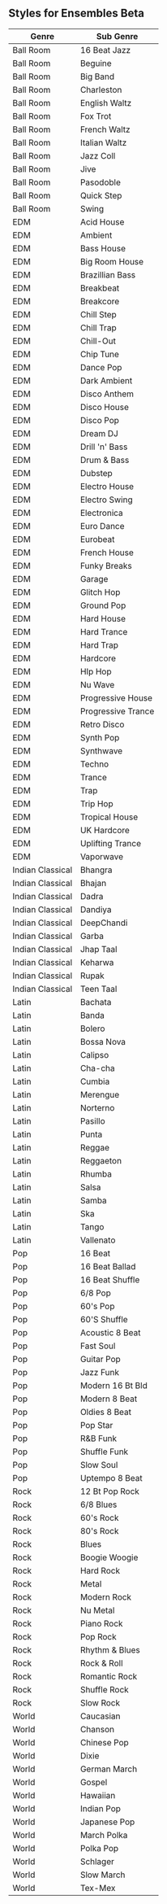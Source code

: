 ## Styles for Ensembles Beta

| Genre            | Sub Genre          |
| ---------------- | ------------------ |
| Ball Room        | 16 Beat Jazz       |
| Ball Room        | Beguine            |
| Ball Room        | Big Band           |
| Ball Room        | Charleston         |
| Ball Room        | English Waltz      |
| Ball Room        | Fox Trot           |
| Ball Room        | French Waltz       |
| Ball Room        | Italian Waltz      |
| Ball Room        | Jazz Coll          |
| Ball Room        | Jive               |
| Ball Room        | Pasodoble          |
| Ball Room        | Quick Step         |
| Ball Room        | Swing              |
| EDM              | Acid House         |
| EDM              | Ambient            |
| EDM              | Bass House         |
| EDM              | Big Room House     |
| EDM              | Brazillian Bass    |
| EDM              | Breakbeat          |
| EDM              | Breakcore          |
| EDM              | Chill Step         |
| EDM              | Chill Trap         |
| EDM              | Chill-Out          |
| EDM              | Chip Tune          |
| EDM              | Dance Pop          |
| EDM              | Dark Ambient       |
| EDM              | Disco Anthem       |
| EDM              | Disco House        |
| EDM              | Disco Pop          |
| EDM              | Dream DJ           |
| EDM              | Drill 'n' Bass     |
| EDM              | Drum & Bass        |
| EDM              | Dubstep            |
| EDM              | Electro House      |
| EDM              | Electro Swing      |
| EDM              | Electronica        |
| EDM              | Euro Dance         |
| EDM              | Eurobeat           |
| EDM              | French House       |
| EDM              | Funky Breaks       |
| EDM              | Garage             |
| EDM              | Glitch Hop         |
| EDM              | Ground Pop         |
| EDM              | Hard House         |
| EDM              | Hard Trance        |
| EDM              | Hard Trap          |
| EDM              | Hardcore           |
| EDM              | HIp Hop            |
| EDM              | Nu Wave            |
| EDM              | Progressive House  |
| EDM              | Progressive Trance |
| EDM              | Retro Disco        |
| EDM              | Synth Pop          |
| EDM              | Synthwave          |
| EDM              | Techno             |
| EDM              | Trance             |
| EDM              | Trap               |
| EDM              | Trip Hop           |
| EDM              | Tropical House     |
| EDM              | UK Hardcore        |
| EDM              | Uplifting Trance   |
| EDM              | Vaporwave          |
| Indian Classical | Bhangra            |
| Indian Classical | Bhajan             |
| Indian Classical | Dadra              |
| Indian Classical | Dandiya            |
| Indian Classical | DeepChandi         |
| Indian Classical | Garba              |
| Indian Classical | Jhap Taal          |
| Indian Classical | Keharwa            |
| Indian Classical | Rupak              |
| Indian Classical | Teen Taal          |
| Latin            | Bachata            |
| Latin            | Banda              |
| Latin            | Bolero             |
| Latin            | Bossa Nova         |
| Latin            | Calipso            |
| Latin            | Cha-cha            |
| Latin            | Cumbia             |
| Latin            | Merengue           |
| Latin            | Norterno           |
| Latin            | Pasillo            |
| Latin            | Punta              |
| Latin            | Reggae             |
| Latin            | Reggaeton          |
| Latin            | Rhumba             |
| Latin            | Salsa              |
| Latin            | Samba              |
| Latin            | Ska                |
| Latin            | Tango              |
| Latin            | Vallenato          |
| Pop              | 16 Beat            |
| Pop              | 16 Beat Ballad     |
| Pop              | 16 Beat Shuffle    |
| Pop              | 6/8 Pop            |
| Pop              | 60's Pop           |
| Pop              | 60'S Shuffle       |
| Pop              | Acoustic 8 Beat    |
| Pop              | Fast Soul          |
| Pop              | Guitar Pop         |
| Pop              | Jazz Funk          |
| Pop              | Modern 16 Bt Bld   |
| Pop              | Modern 8 Beat      |
| Pop              | Oldies 8 Beat      |
| Pop              | Pop Star           |
| Pop              | R&B Funk           |
| Pop              | Shuffle Funk       |
| Pop              | Slow Soul          |
| Pop              | Uptempo 8 Beat     |
| Rock             | 12 Bt Pop Rock     |
| Rock             | 6/8 Blues          |
| Rock             | 60's Rock          |
| Rock             | 80's Rock          |
| Rock             | Blues              |
| Rock             | Boogie Woogie      |
| Rock             | Hard Rock          |
| Rock             | Metal              |
| Rock             | Modern Rock        |
| Rock             | Nu Metal           |
| Rock             | Piano Rock         |
| Rock             | Pop Rock           |
| Rock             | Rhythm & Blues     |
| Rock             | Rock & Roll        |
| Rock             | Romantic Rock      |
| Rock             | Shuffle Rock       |
| Rock             | Slow Rock          |
| World            | Caucasian          |
| World            | Chanson            |
| World            | Chinese Pop        |
| World            | Dixie              |
| World            | German March       |
| World            | Gospel             |
| World            | Hawaiian           |
| World            | Indian Pop         |
| World            | Japanese Pop       |
| World            | March Polka        |
| World            | Polka Pop          |
| World            | Schlager           |
| World            | Slow March         |
| World            | Tex-Mex            |
